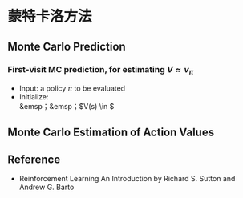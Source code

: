 # 蒙特卡洛方法

## Monte Carlo Prediction

### First-visit MC prediction, for estimating $V \approx v_{\pi}$
* Input: a policy $\pi$ to be evaluated
* Initialize:  
&emsp；&emsp；$V(s) \in $

## Monte Carlo Estimation of Action Values

## Reference
* Reinforcement Learning An Introduction by Richard S. Sutton and Andrew G. Barto

